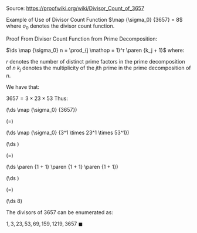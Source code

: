 # 

Source: https://proofwiki.org/wiki/Divisor_Count_of_3657

Example of Use of Divisor Count Function
$\map {\sigma_0} {3657} = 8$
where $\sigma_0$ denotes the divisor count function.


Proof
From Divisor Count Function from Prime Decomposition:

$\ds \map {\sigma_0} n = \prod_{j \mathop = 1}^r \paren {k_j + 1}$
where:

$r$ denotes the number of distinct prime factors in the prime decomposition of $n$
$k_j$ denotes the multiplicity of the $j$th prime in the prime decomposition of $n$.

We have that:

$3657 = 3 \times 23 \times 53$
Thus:














\(\ds \map {\sigma_0} {3657}\)

\(=\)







\(\ds \map {\sigma_0} {3^1 \times 23^1 \times 53^1}\)




















\(\ds \)

\(=\)







\(\ds \paren {1 + 1} \paren {1 + 1} \paren {1 + 1}\)




















\(\ds \)

\(=\)







\(\ds 8\)










The divisors of $3657$ can be enumerated as:

$1, 3, 23, 53, 69, 159, 1219, 3657$
$\blacksquare$





